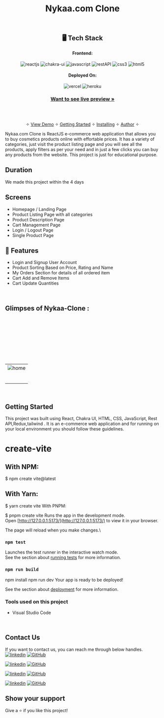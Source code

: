 
<h1 align="center">Nykaa.com Clone</h1>
<br />

<h2 align="center">🖥️ Tech Stack</h2>


<h4 align="center">Frontend:</h4>

<p align="center">
  <img src="https://img.shields.io/badge/React-20232A?style=for-the-badge&logo=react&logoColor=61DAFB" alt="reactjs" />
  <img src="https://img.shields.io/badge/Chakra%20UI-3bc7bd?style=for-the-badge&logo=chakraui&logoColor=white" alt="chakra-ui" />
  <img src="https://img.shields.io/badge/JavaScript-323330?style=for-the-badge&logo=javascript&logoColor=F7DF1E" alt="javascript" />
  <img src="https://img.shields.io/badge/Rest_API-02303A?style=for-the-badge&logo=react-router&logoColor=white" alt="restAPI" />
  <img src="https://img.shields.io/badge/CSS3-1572B6?style=for-the-badge&logo=css3&logoColor=white" alt="css3" />
  <img src="https://img.shields.io/badge/HTML5-E34F26?style=for-the-badge&logo=html5&logoColor=white" alt="html5" />
</p>


<h4 align="center">Deployed On:</h4>

<p align="center">
  <img src="https://img.shields.io/badge/Netlify-00C7B7?style=for-the-badge&logo=netlify&logoColor=white" alt="vercel" />
  <img src="https://img.shields.io/badge/vercel-430098?style=for-the-badge&logo=vercel&logoColor=white" alt="heroku" />
</p>



<h3 align="center"><a href="https://panachebeauty.netlify.app/"><strong>Want to see live preview »</strong></a></h3>
<br />
<p align="center">
  <br />&#10023;
  <a href="#Demo">View Demo</a> &#10023;
  <a href="#Getting-Started">Getting Started</a> &#10023; 
  <a href="#Install">Installing</a> &#10023;
  <a href="#Contact Us">Author</a> &#10023;
</p>

Nykaa.com Clone is ReactJS e-commerce web application that allows you to buy cosmetics products online with effortable prices. It has a variety of categories, just visit the product listing page and you will see all the products, apply filters as per your need and in just a few clicks you can buy any products from the website. This project is just for educational purpose.

## Duration 
We made this project within the 4 days
<br />

## Screens 
- Homepage / Landing Page
- Product Listing Page with all categories
- Product Description Page
- Cart Management Page
- Login / Logout Page
- Single Product Page


## 🚀 Features
- Login and Signup User Account
- Product Sorting Based on Price, Rating and Name
- My Orders Section for details of all ordered item
- Cart Add and Remove Items 
- Cart Update Quantities 
<br />


## Glimpses of Nykaa-Clone :
<table>
  <tr>
    <td><img src="https://i.ibb.co/CQk0R2T/nykaa.png"  alt="home" /></td>
  </tr>
  <br/>
  <tr>
    <td><img src="https://i.ibb.co/JCPsB54/nykaa2.png"  alt="" /></td>
  </tr>
  <br/>
  <tr>
    <td><img src="https://i.ibb.co/fNTNsNJ/nykaa3.png"  alt="" /></td>
  </tr>
  <br/>
   <tr>
    <td><img src="https://i.ibb.co/JChmGKf/nykaa4.png"   alt="" /></td>
  </tr>
  <br/>
  <tr>
    <td><img src="https://i.ibb.co/ZWjjmL0/nykaa5.png"  alt="" /></td>
  </tr>
  <br/>
   <tr>
    <td><img src="https://i.ibb.co/RPbBcVp/nykaa6.png"   alt="" /></td>
  </tr>
  <br/>
  <br/>
   <tr>
    <td><img src="https://i.ibb.co/WK7FsMF/nykaa7.png"   alt="" /></td>
  </tr>
  <br/>

</table>

<br />



## Getting Started

This project was built using React, Chakra UI, HTML, CSS, JavaScript, Rest API,Redux,tailwind . It is an e-commerce web application and for running on your local environment you should follow these guidelines.


# create-vite
## With NPM:

$ npm create vite@latest
## With Yarn:

$ yarn create vite
With PNPM:

$ pnpm create vite
Runs the app in the development mode.\
Open [http://127.0.0.1:5173/](http://127.0.0.1:5173/) to view it in your browser.

The page will reload when you make changes.\

### `npm test`

Launches the test runner in the interactive watch mode.\
See the section about [running tests](https://facebook.github.io/create-react-app/docs/running-tests) for more information.

### `npm run build`

npm install
npm run dev
Your app is ready to be deployed!

See the section about [deployment](https://facebook.github.io/create-react-app/docs/deployment) for more information.


### Tools used on this project

- Visual Studio Code

<br />

## Contact Us

If you want to contact us, you can reach me through below handles. <br />
[![linkedin](https://img.shields.io/badge/Aditya_Anand-0077B5?style=for-the-badge&logo=linkedin&logoColor=white)](https://www.linkedin.com/in/aditya-anand-2b795a239/)
[![GitHub](https://img.shields.io/badge/Aditya_Anand-0077B5?style=for-the-badge&logo=Github&logoColor=white)](https://github.com/AdityaBr11/)

[![linkedin](https://img.shields.io/badge/Rashmi_Gautam-0077B5?style=for-the-badge&logo=linkedin&logoColor=white)](https://www.linkedin.com/in/rashmi-gautam16/)
[![GitHub](https://img.shields.io/badge/Rashmi_Gautam-0077B5?style=for-the-badge&logo=Github&logoColor=white)](https://github.com/Rashmigautam16)

[![linkedin](https://img.shields.io/badge/varinder-brar-0077B5?style=for-the-badge&logo=linkedin&logoColor=white)](https://www.linkedin.com/in/varinder-brar/)
[![GitHub](https://img.shields.io/badge/varinder-brar-0077B5?style=for-the-badge&logo=Github&logoColor=white)](https://github.com/Brar21)

[![linkedin](https://img.shields.io/badge/Santosh-Sharma-0077B5?style=for-the-badge&logo=linkedin&logoColor=white)](https://github.com/SantoshSharma09)
[![GitHub](https://img.shields.io/badge/Santosh-Sharma-0077B5?style=for-the-badge&logo=Github&logoColor=white)](https://github.com/SantoshSharma09)





## Show your support

Give a ⭐️ if you like this project!



